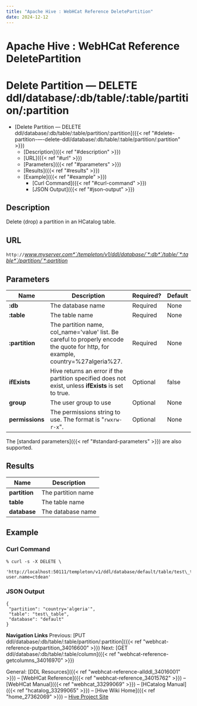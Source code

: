 ```yaml
---
title: "Apache Hive : WebHCat Reference DeletePartition"
date: 2024-12-12
---
```










# Apache Hive : WebHCat Reference DeletePartition






# Delete Partition — DELETE ddl/database/:db/table/:table/partition/:partition


* [Delete Partition — DELETE ddl/database/:db/table/:table/partition/:partition]({{< ref "#delete-partition-—-delete-ddl/database/:db/table/:table/partition/:partition" >}})
	+ [Description]({{< ref "#description" >}})
	+ [URL]({{< ref "#url" >}})
	+ [Parameters]({{< ref "#parameters" >}})
	+ [Results]({{< ref "#results" >}})
	+ [Example]({{< ref "#example" >}})
		- [Curl Command]({{< ref "#curl-command" >}})
		- [JSON Output]({{< ref "#json-output" >}})




## Description

Delete (drop) a partition in an HCatalog table.

## URL

`http://`*www.myserver.com*`/templeton/v1/ddl/database/`*:db*`/table/`*:table*`/partition/`*:partition*

## Parameters



| Name | Description | Required? | Default |
| --- | --- | --- | --- |
| **:db** | The database name | Required | None |
| **:table** | The table name | Required | None |
| **:partition** | The partition name, col\_name='value' list. Be careful to properly encode the quote for http, for example, country=%27algeria%27. | Required | None |
| **ifExists** | Hive returns an error if the partition specified does not exist, unless **ifExists** is set to true. | Optional | false |
| **group** | The user group to use | Optional | None |
| **permissions** | The permissions string to use. The format is "`rwxrw-r-x`". | Optional | None |

The [standard parameters]({{< ref "#standard-parameters" >}}) are also supported.

## Results



| Name | Description |
| --- | --- |
| **partition** | The partition name |
| **table** | The table name |
| **database** | The database name |

## Example

### Curl Command



```
% curl -s -X DELETE \
       'http://localhost:50111/templeton/v1/ddl/database/default/table/test\_table/partition/country=%27algeria%27?user.name=ctdean'

```

### JSON Output



```
{
 "partition": "country='algeria'",
 "table": "test\_table",
 "database": "default"
}

```

  


**Navigation Links**
Previous: [PUT ddl/database/:db/table/:table/partition/:partition]({{< ref "webhcat-reference-putpartition_34016600" >}}) Next: [GET ddl/database/:db/table/:table/column]({{< ref "webhcat-reference-getcolumns_34016970" >}})

General: [DDL Resources]({{< ref "webhcat-reference-allddl_34016001" >}}) – [WebHCat Reference]({{< ref "webhcat-reference_34015762" >}}) – [WebHCat Manual]({{< ref "webhcat_33299069" >}}) – [HCatalog Manual]({{< ref "hcatalog_33299065" >}}) – [Hive Wiki Home]({{< ref "home_27362069" >}}) – [Hive Project Site](http://hive.apache.org/)




 

 

